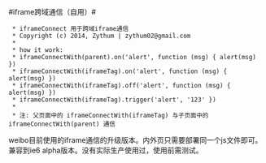 #iframe跨域通信（自用）#

```
 * iframeConnect 用于跨域iframe通信
 * Copyright (c) 2014, Zythum | zythum02@gmail.com
 *
 * how it work:
 * iframeConnectWith(parent).on('alert', function (msg) { alert(msg) })
 * iframeConnectWith(iframeTag).on('alert', function (msg) { alert(msg) })
 * iframeConnectWith(iframeTag).off('alert', function (msg) { alert(msg) })
 * iframeConnectWith(iframeTag).trigger('alert', '123' })
 * 
 * 注: 父页面中的 iframeConnectWith(iframeTag) 与子页面中的 iframeConnectWith(parent) 通信
```

weibo目前使用的iframe通信的升级版本。内外页只需要部署同一个js文件即可。兼容到ie6
alpha版本。没有实际生产使用过，使用前需测试。